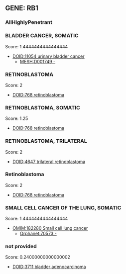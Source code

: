 
## GENE: RB1

### AllHighlyPenetrant

### BLADDER CANCER, SOMATIC

Score: 1.4444444444444444

 * [DOID:11054 urinary bladder cancer](http://beta.monarchinitiative.org/disease/DOID:11054)
    * [MESH:D001749 -](http://beta.monarchinitiative.org/disease/MESH:D001749)

### RETINOBLASTOMA

Score: 2

 * [DOID:768 retinoblastoma](http://beta.monarchinitiative.org/disease/DOID:768)

### RETINOBLASTOMA, SOMATIC

Score: 1.25

 * [DOID:768 retinoblastoma](http://beta.monarchinitiative.org/disease/DOID:768)

### RETINOBLASTOMA, TRILATERAL

Score: 2

 * [DOID:4647 trilateral retinoblastoma](http://beta.monarchinitiative.org/disease/DOID:4647)

### Retinoblastoma

Score: 2

 * [DOID:768 retinoblastoma](http://beta.monarchinitiative.org/disease/DOID:768)

### SMALL CELL CANCER OF THE LUNG, SOMATIC

Score: 1.4444444444444444

 * [OMIM:182280 Small cell lung cancer](http://beta.monarchinitiative.org/disease/OMIM:182280)
    * [Orphanet:70573 -](http://beta.monarchinitiative.org/disease/Orphanet:70573)

### not provided

Score: 0.24000000000000002

 * [DOID:3711 bladder adenocarcinoma](http://beta.monarchinitiative.org/disease/DOID:3711)
